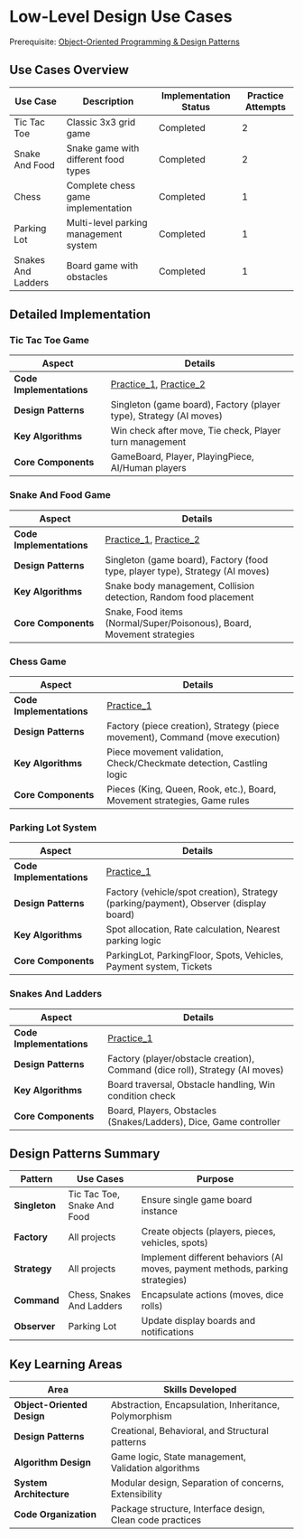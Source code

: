 # Low-Level Design Use Cases

Prerequisite: [Object-Oriented Programming & Design Patterns](https://github.com/karan-shergill/oops101)

## Use Cases Overview

| Use Case | Description | Implementation Status | Practice Attempts |
|----------|-------------|---------------------|------------------|
| Tic Tac Toe | Classic 3x3 grid game | Completed | 2 |
| Snake And Food | Snake game with different food types | Completed | 2 |
| Chess | Complete chess game implementation | Completed | 1 |
| Parking Lot | Multi-level parking management system | Completed | 1 |
| Snakes And Ladders | Board game with obstacles | Completed | 1 |

## Detailed Implementation

### Tic Tac Toe Game

| Aspect | Details |
|--------|---------|
| **Code Implementations** | [Practice_1](https://github.com/karan-shergill/lld101/tree/main/LLD_TicTacToe), [Practice_2](https://github.com/karan-shergill/lld101/tree/main/practice/LLD_TicTacToe_14july2025) |
| **Design Patterns** | Singleton (game board), Factory (player type), Strategy (AI moves) |
| **Key Algorithms** | Win check after move, Tie check, Player turn management |
| **Core Components** | GameBoard, Player, PlayingPiece, AI/Human players |

### Snake And Food Game

| Aspect | Details |
|--------|---------|
| **Code Implementations** | [Practice_1](https://github.com/karan-shergill/lld101/tree/main/LLD_SnakeAndFood), [Practice_2](https://github.com/karan-shergill/lld101/tree/main/practice/LLD_SnakeAndFood_15July2025) |
| **Design Patterns** | Singleton (game board), Factory (food type, player type), Strategy (AI moves) |
| **Key Algorithms** | Snake body management, Collision detection, Random food placement |
| **Core Components** | Snake, Food items (Normal/Super/Poisonous), Board, Movement strategies |

### Chess Game

| Aspect | Details |
|--------|---------|
| **Code Implementations** | [Practice_1](https://github.com/karan-shergill/lld101/tree/main/LLD_Chess) |
| **Design Patterns** | Factory (piece creation), Strategy (piece movement), Command (move execution) |
| **Key Algorithms** | Piece movement validation, Check/Checkmate detection, Castling logic |
| **Core Components** | Pieces (King, Queen, Rook, etc.), Board, Movement strategies, Game rules |

### Parking Lot System

| Aspect | Details |
|--------|---------|
| **Code Implementations** | [Practice_1](https://github.com/karan-shergill/lld101/tree/main/LLD_ParkingLot) |
| **Design Patterns** | Factory (vehicle/spot creation), Strategy (parking/payment), Observer (display board) |
| **Key Algorithms** | Spot allocation, Rate calculation, Nearest parking logic |
| **Core Components** | ParkingLot, ParkingFloor, Spots, Vehicles, Payment system, Tickets |

### Snakes And Ladders

| Aspect | Details |
|--------|---------|
| **Code Implementations** | [Practice_1](https://github.com/karan-shergill/lld101/tree/main/LLD_SnakesAndLadders) |
| **Design Patterns** | Factory (player/obstacle creation), Command (dice roll), Strategy (AI moves) |
| **Key Algorithms** | Board traversal, Obstacle handling, Win condition check |
| **Core Components** | Board, Players, Obstacles (Snakes/Ladders), Dice, Game controller |

## Design Patterns Summary

| Pattern | Use Cases | Purpose |
|---------|-----------|---------|
| **Singleton** | Tic Tac Toe, Snake And Food | Ensure single game board instance |
| **Factory** | All projects | Create objects (players, pieces, vehicles, spots) |
| **Strategy** | All projects | Implement different behaviors (AI moves, payment methods, parking strategies) |
| **Command** | Chess, Snakes And Ladders | Encapsulate actions (moves, dice rolls) |
| **Observer** | Parking Lot | Update display boards and notifications |

## Key Learning Areas

| Area | Skills Developed |
|------|------------------|
| **Object-Oriented Design** | Abstraction, Encapsulation, Inheritance, Polymorphism |
| **Design Patterns** | Creational, Behavioral, and Structural patterns |
| **Algorithm Design** | Game logic, State management, Validation algorithms |
| **System Architecture** | Modular design, Separation of concerns, Extensibility |
| **Code Organization** | Package structure, Interface design, Clean code practices |